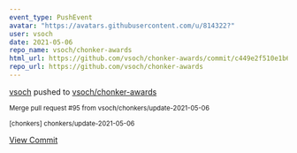 ```yaml
---
event_type: PushEvent
avatar: "https://avatars.githubusercontent.com/u/814322?"
user: vsoch
date: 2021-05-06
repo_name: vsoch/chonker-awards
html_url: https://github.com/vsoch/chonker-awards/commit/c449e2f510e1b64825de053ec408dcf716a8eccd
repo_url: https://github.com/vsoch/chonker-awards
---
```


<a href='https://github.com/vsoch' target='_blank'>vsoch</a> pushed to <a href='https://github.com/vsoch/chonker-awards' target='_blank'>vsoch/chonker-awards</a>

<small>Merge pull request #95 from vsoch/chonkers/update-2021-05-06

[chonkers] chonkers/update-2021-05-06</small>

<a href='https://github.com/vsoch/chonker-awards/commit/c449e2f510e1b64825de053ec408dcf716a8eccd' target='_blank'>View Commit</a>
